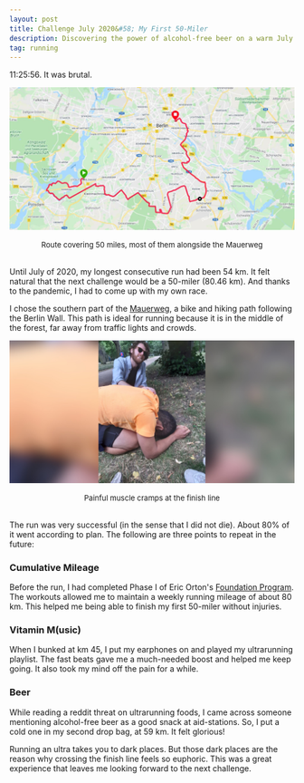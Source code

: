 ```yaml
---
layout: post
title: Challenge July 2020&#58; My First 50-Miler
description: Discovering the power of alcohol-free beer on a warm July 4th.
tag: running
---
```


11:25:56. It was brutal.  

![](/asset/screenshot/2020-11-26-challenge-2020-july-img01.jpg)

<font size="-1"><center><span>Route covering 50 miles, most of them alongside the Mauerweg</span></center></font>
<br>

Until July of 2020, my longest consecutive run had been 54 km. It felt natural that the next challenge would be a 50-miler (80.46 km). And thanks to the pandemic, I had to come up with my own race.   

I chose the southern part of the [Mauerweg](https://www.komoot.com/tour/78555721), a bike and hiking path following the Berlin Wall. This path is ideal for running because it is in the middle of the forest, far away from traffic lights and crowds.   

![](/asset/picture/2020-11-26-challenge-2020-july-img02.jpg)

<font size="-1"><center><span>Painful muscle cramps at the finish line</span></center></font>
<br>

The run was very successful (in the sense that I did not die). About 80% of it went according to plan. The following are three points to repeat in the future:  

### Cumulative Mileage 

Before the run, I had completed Phase I of Eric Orton's [Foundation Program](/out-and-back/2020/11/13/foundation-program.html). The workouts allowed me to maintain a weekly running mileage of about 80 km. This helped me being able to finish my first 50-miler without injuries.  

### Vitamin M(usic)  

When I bunked at km 45, I put my earphones on and played my ultrarunning playlist. The fast beats gave me a much-needed boost and helped me keep going. It also took my mind off the pain for a while.  

### Beer  

While reading a reddit threat on ultrarunning foods, I came across someone mentioning alcohol-free beer as a good snack at aid-stations. So, I put a cold one in my second drop bag, at 59 km. It felt glorious!  
 
Running an ultra takes you to dark places. But those dark places are the reason why crossing the finish line feels so euphoric. This was a great experience that leaves me looking forward to the next challenge.   

 